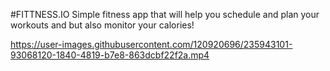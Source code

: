 #FITTNESS.IO
Simple fitness app that will help you schedule and plan your workouts and but also monitor your calories!


https://user-images.githubusercontent.com/120920696/235943101-93068120-1840-4819-b7e8-863dcbf22f2a.mp4

